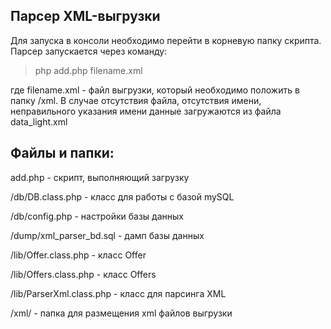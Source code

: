 
## Парсер XML-выгрузки

Для запуска в консоли необходимо перейти в корневую папку скрипта.
Парсер запускается через команду:
 
>php add.php filename.xml

где filename.xml - файл выгрузки, который необходимо положить в папку /xml.
В случае отсутствия файла, отсутствия имени, неправильного указания имени данные загружаются из файла data_light.xml

## Файлы и папки:
add.php - скрипт, выполняющий загрузку

/db/DB.class.php - класс для работы с базой mySQL

/db/config.php - настройки базы данных

/dump/xml_parser_bd.sql - дамп базы данных

/lib/Offer.class.php - класс Offer

/lib/Offers.class.php - класс Offers

/lib/ParserXml.class.php - класс для парсинга XML

/xml/ - папка для размещения xml файлов выгрузки




